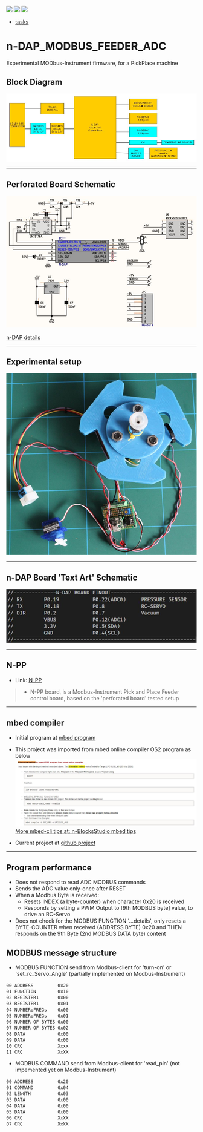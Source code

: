 [![](https://img.shields.io/badge/organization-nikoschalikias-blue.svg)](https://github.com/nikoschalikias) 
[![](https://img.shields.io/badge/remote-n--DAP__MODBUS__FEEDER__ADC-green.svg)](https://github.com/nikoschalikias/firm_n-DAP_MODBUS_FEEDER_ADC)
[![](https://img.shields.io/badge/local-F:\prj_soft\keil--studio\firm__n--DAP__MODBUS__FEEDER__ADC-orange.svg)]() 



* [tasks](tasks.md)

# n-DAP_MODBUS_FEEDER_ADC

Experimental MODbus-Instrument firmware, for a PickPlace machine


## Block Diagram

<img
src="doc/BLOCK-DIAGRAM.jpg"
/>

---

## Perforated Board Schematic


<img
src="doc/PERFORATED-BOARD-SCHEMATIC.JPG"
/>


[n-DAP details](https://www.n-blocks.net/nmodules/doku.php?id=nblocks:n-pro-dap)

---

## Experimental setup


<img
src="doc/perforated-board-03.JPG"
/>

---


## n-DAP Board 'Text Art' Schematic


<img
src="doc/N-DAP-PINOUT.JPG"
/>

---

## N-PP

* Link: [N-PP](https://github.com/n-Modbus/N-PP) 
> * N-PP board, is a Modbus-Instrument Pick and Place Feeder control board, based on the 'perforated board' tested setup



----

## mbed compiler
  
* Initial program at [mbed program](https://os.mbed.com/users/chalikias/code/n-DAP_MODBUS_FEEDER_ADC/) 

* This project was imported from mbed online compiler OS2 program as below
<img
src="doc/alternative_import_mbed_program.JPG"
/>
[More mbed-cli tips at: n-BlocksStudio mbed tips](https://www.n-blocks.net/nmodules/doku.php?id=nblocksstudio:installation#mbed_tips)

* Current  project at [github project](https://github.com/nikoschalikias/firm_n-DAP_MODBUS_FEEDER_ADC) 

---

## Program performance   
*  Does not respond to read ADC MODBUS commands  
*  Sends the ADC value only-once after RESET  
*  When a Modbus Byte is received:  
   * Resets INDEX (a byte-counter) when character 0x20 is received   
   * Responds by setting a PWM Output to [9th MODBUS byte] value, to drive an RC-Servo  
*  Does not check for the MODBUS FUNCTION '...details', only resets a BYTE-COUNTER when received (ADDRESS BYTE) 0x20 and THEN responds on the 9th Byte (2nd MODBUS DATA byte) content

## MODBUS message structure 

* MODBUS FUNCTION send from Modbus-client for 'turn-on' or 'set_rc_Servo_Angle'  (partially implemented on Modbus-Instrument)
```
00 ADDRESS         0x20  
01 FUNCTION        0x10   
02 REGISTER1       0x00    
03 REGISTER1       0x01   
04 NUMBERoFREGs    0x00  
05 NUMBERoFREGs    0x01  
06 NUMBER OF BYTES 0x00   
07 NUMBER OF BYTES 0x02   
08 DATA            0x00  
09 DATA            0x00  
10 CRC             Xxxx  
11 CRC             XxXX  
```

*  MODBUS COMMAND send from Modbus-client for 'read_pin' (not impemented yet on Modbus-Instrument)
```
00 ADDRESS         0x20    
01 COMMAND         0x04    
02 LENGTH          0x03  
03 DATA            0x00  
04 DATA            0x00  
05 DATA            0x00  
06 CRC             XxXX  
07 CRC             XxXX 
``` 

